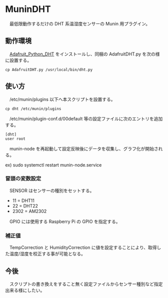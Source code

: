 # MuninDHT
　最低限動作するだけの DHT 系温湿度センサーの Munin 用プラグイン。

## 動作環境
　[Adafruit_Python_DHT](https://github.com/adafruit/Adafruit_Python_DHT) をインストールし、同梱の AdafruitDHT.py を次の様に設置する。

    cp AdafruitDHT.py /usr/local/bin/dht.py

## 使い方
　/etc/munin/plugins 以下へ本スクリプトを設置する。

    cp dht /etc/munin/plugins

　/etc/munin/plugin-conf.d/00default 等の設定ファイルに次のエントリを追加する。

    [dht]
    user root

　munin-node を再起動して設定反映後にデータを収集し、グラフ化が開始される。

  ex)
  sudo systemctl restart munin-node.service

### 冒頭の変数設定
　SENSOR はセンサーの種別をセットする。

* 11 = DHT11
* 22 = DHT22
* 2302 = AM2302

　GPIO には使用する Raspberry Pi の GPIO を指定する。

### 補正値
　TempCorrection と HumidityCorrection に値を設定することにより、取得した温度/湿度を校正する事が可能となる。

## 今後
　スクリプトの書き換えをすること無く設定ファイルからセンサー種別など指定出来る様にしたい。

